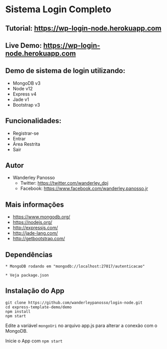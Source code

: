 Sistema Login Completo
===========

Tutorial: https://wp-login-node.herokuapp.com
----

Live Demo: https://wp-login-node.herokuapp.com
----

Demo de sistema de login utilizando:
----

* MongoDB v3
* Node v12
* Express v4
* Jade v1
* Bootstrap v3

Funcionalidades:
----

* Registrar-se
* Entrar
* Área Restrita
* Sair

Autor
----

* Wanderley Panosso
    * Twitter: https://twitter.com/wanderley_dpj
    * Facebook: https://www.facebook.com/wanderley.panosso.jr

Mais informações
----

* https://www.mongodb.org/
* https://nodejs.org/
* http://expressjs.com/
* http://jade-lang.com/
* http://getbootstrap.com/


Dependências
----
    * MongoDB rodando em "mongodb://localhost:27017/autenticacao"

    * Veja package.json

Instalação do App
----

	git clone https://github.com/wanderleypanosso/login-node.git
	cd express-template-demo/demo
	npm install
	npm start

Edite a variável `mongoUri` no arquivo app.js para alterar a conexão com o MongoDB.

Inicie o App com `npm start`
